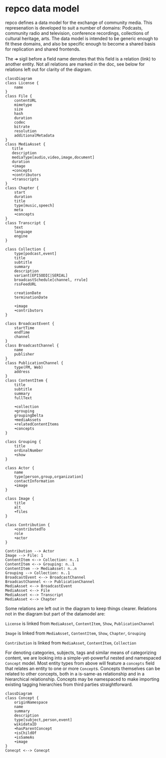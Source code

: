 # repco data model

repco defines a data model for the exchange of community media. This represenation is developed to suit a number of domains: Podcasts, community radio and television, conference recordings, collections of cultural heritage, arts.
The data model is intended to be generic enough to fit these domains, and also be specific enough to become a shared basis for replication and shared frontends.

The ➜ sigil before a field name denotes that this field is a relation (link) to another entity. Not all relations are marked in the doc, see below for relations left out for clarity of the diagram.

```mermaid
classDiagram
class License {
    name
}
class File {
    contentURL
    mimetype
    size
    hash
    duration
    codec
    bitrate
    resolution
    additionalMetadata
}
class MediaAsset {
   title
   description
   mediaType[audio,video,image,document]
   duration
   ➜image
   ➜concepts
   ➜contributors
   ➜transcripts
}
class Chapter {
    start
    duration
    title
    type[music,speech]
    meta
    ➜concepts
}
class Transcript {
    text
    language
    engine
}

class Collection {
    type[podcast,event]
    title
    subtitle
    summary
    description
    variant[EPISODIC|SERIAL]
    broadcastSchedule[channel, rrule]
    rssFeedURL
    
    creationDate
    terminationDate
    
    ➜image
    ➜contributors
}

class BroadcastEvent {
    startTime
    endTime
    channel
}
class BroadcastChannel {
    name
    publisher
}
class PublicationChannel {
    type(FM, Web)
    address
}
class ContentItem {
    title
    subtitle
    summary
    fullText
    
    ➜collection
    ➜grouping
    groupingDelta
    ➜mediaAssets
    ➜relatedContentItems
    ➜concepts
}

class Grouping {
    title
    ordinalNumber
    ➜show
}

class Actor {
    name
    type[person,group,organization]
    contactInformation
    ➜image
}

class Image {
    title
    alt
    ➜files
}

class Contribution {
    ➜contributedTo
    role
    ➜actor
}

Contribution --> Actor
Image --> File: 1
ContentItem <--> Collection: n..1
ContentItem <--> Grouping: n..1
ContentItem --> MediaAsset: n..n
Grouping --> Collection: n..1
BroadcastEvent <--> BroadcastChannel
BroadcastChannel <--> PublicationChannel
MediaAsset <--> BroadcastEvent
MediaAsset <--> File
MediaAsset <--> Transcript
MediaAsset <--> Chapter

```
Some relations are left out in the diagram to keep things clearer. Relations not in the diagram but part of the datamodel are:

`License` is linked from `MediaAsset`, `ContentItem`, `Show`, `PublicationChannel`

`Image` is linked from `MediaAsset`, `ContentItem`, `Show`, `Chapter`, `Grouping`

`Contribution` is linked from `MediaAsset`, `ContentItem`, `Collection`


For denoting categories, subjects, tags and similar means of categorizing content, we are looking into a simple-yet-powerful nested and namespaced `Concept` model. Most entity types from above will feature a `concepts` field that relates an entity to one or more `Concept`s. Concepts themselves can be related to other concepts, both in a is-same-as relationship and in a hierarchical relationship. Concepts may be namespaced to make importing existing tagging hierarchies from third parties straightforward.

```mermaid
classDiagram
class Concept {
    originNamespace
    name
    summary
    description    
    type[subject,person,event]
    wikidataID
    ➜hasParentConcept
    ➜isChildOf
    ➜isSameAs
    ➜image
}
Conecpt <--> Conecpt
